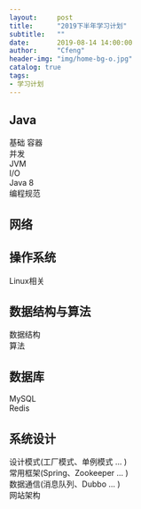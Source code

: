 ```yaml
---
layout:     post
title:      "2019下半年学习计划"
subtitle:   ""
date:       2019-08-14 14:00:00
author:     "Cfeng"
header-img: "img/home-bg-o.jpg"
catalog: true
tags:
- 学习计划
---
```

      
## Java
基础
容器  
并发  
JVM  
I/O  
Java 8  
编程规范  
## 网络  
## 操作系统  
Linux相关  
## 数据结构与算法  
数据结构  
算法  
## 数据库  
MySQL   
Redis   
## 系统设计   
设计模式(工厂模式、单例模式 ... )  
常用框架(Spring、Zookeeper ... )  
数据通信(消息队列、Dubbo ... )  
网站架构  